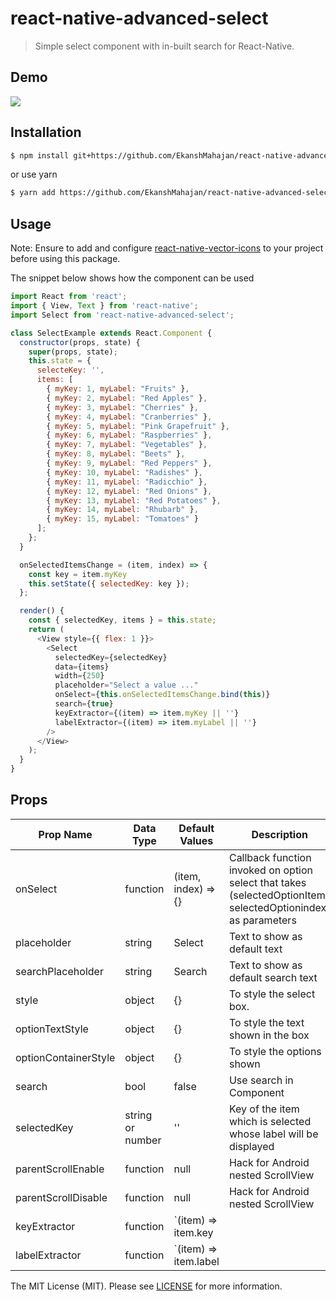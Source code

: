 # react-native-advanced-select

> Simple select component with in-built search for React-Native.

## Demo

<img src="https://raw.githubusercontent.com/EkanshMahajan/react-native-advanced-select/master/demo/Example-iOS.gif">

## Installation

```bash
$ npm install git+https://github.com/EkanshMahajan/react-native-advanced-select.git --save
```

or use yarn

```bash
$ yarn add https://github.com/EkanshMahajan/react-native-advanced-select
```

## Usage

Note: Ensure to add and configure [react-native-vector-icons](https://github.com/oblador/react-native-vector-icons) to your project before using this package.

The snippet below shows how the component can be used

```javascript
import React from 'react';
import { View, Text } from 'react-native';
import Select from 'react-native-advanced-select';

class SelectExample extends React.Component {
  constructor(props, state) {
    super(props, state);
    this.state = {
      selecteKey: '',
      items: [
        { myKey: 1, myLabel: "Fruits" },
        { myKey: 2, myLabel: "Red Apples" },
        { myKey: 3, myLabel: "Cherries" },
        { myKey: 4, myLabel: "Cranberries" },
        { myKey: 5, myLabel: "Pink Grapefruit" },
        { myKey: 6, myLabel: "Raspberries" },
        { myKey: 7, myLabel: "Vegetables" },
        { myKey: 8, myLabel: "Beets" },
        { myKey: 9, myLabel: "Red Peppers" },
        { myKey: 10, myLabel: "Radishes" },
        { myKey: 11, myLabel: "Radicchio" },
        { myKey: 12, myLabel: "Red Onions" },
        { myKey: 13, myLabel: "Red Potatoes" },
        { myKey: 14, myLabel: "Rhubarb" },
        { myKey: 15, myLabel: "Tomatoes" }
      ];
    };
  }

  onSelectedItemsChange = (item, index) => {
    const key = item.myKey
    this.setState({ selectedKey: key });
  };

  render() {
    const { selectedKey, items } = this.state;
    return (
      <View style={{ flex: 1 }}>
        <Select
          selectedKey={selectedKey}
          data={items}
          width={250}
          placeholder="Select a value ..."
          onSelect={this.onSelectedItemsChange.bind(this)}
          search={true}
          keyExtractor={(item) => item.myKey || ''}
          labelExtractor={(item) => item.myLabel || ''}
        />
      </View>
    );
  }
}
```

## Props

| Prop Name             | Data Type         | Default Values                | Description                                       |
| --------------------- | ----------------- | ----------------------------- | ------------------------------------------------  |
| onSelect              | function          | (item, index) => {}           | Callback function invoked on option select that takes (selectedOptionItem, selectedOptionindex) as parameters  |
| placeholder           | string            | Select                        | Text to show as default text                      |
| searchPlaceholder     | string            | Search                        | Text to show as default search text               |
| style                 | object            | {}                            | To style the select box.                          |
| optionTextStyle       | object            | {}                            | To style the text shown in the box                |
| optionContainerStyle  | object            | {}                            | To style the options shown                        |
| search                | bool              | false                         | Use search in Component                           |
| selectedKey           | string or number  | ''                            | Key of the item which is selected whose label will be displayed |
| parentScrollEnable    | function          | null                          | Hack for Android nested ScrollView                |
| parentScrollDisable   | function          | null                          | Hack for Android nested ScrollView                |
| keyExtractor          | function          | `(item) => item.key || ''`    | Function that extracts the key to uniqely identify an item         |
| labelExtractor        | function          | `(item) => item.label || ''`  | Function that extracts the label to be displayed for an item       |

The MIT License (MIT). Please see [LICENSE](LICENSE) for more information.
